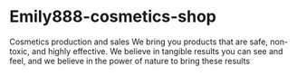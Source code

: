 # Emily888-cosmetics-shop
Cosmetics production and sales
We bring you products that are safe, non-toxic, and highly effective. We believe in tangible results you can see and feel, and we believe in the power of nature to bring these results

